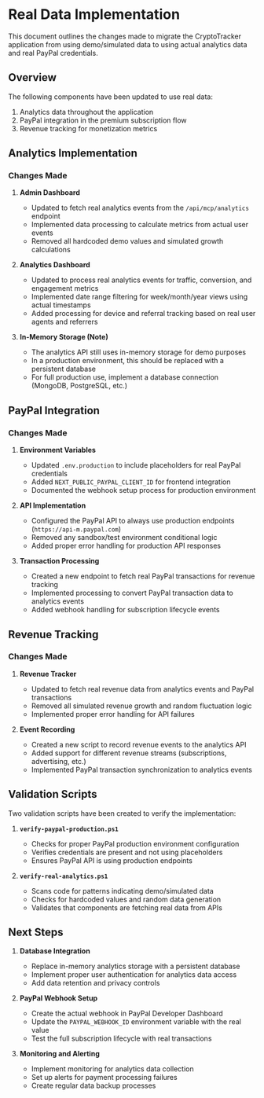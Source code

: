 # Real Data Implementation

This document outlines the changes made to migrate the CryptoTracker application from using demo/simulated data to using actual analytics data and real PayPal credentials.

## Overview

The following components have been updated to use real data:

1. Analytics data throughout the application
2. PayPal integration in the premium subscription flow
3. Revenue tracking for monetization metrics

## Analytics Implementation

### Changes Made

1. **Admin Dashboard**
   - Updated to fetch real analytics events from the `/api/mcp/analytics` endpoint
   - Implemented data processing to calculate metrics from actual user events
   - Removed all hardcoded demo values and simulated growth calculations

2. **Analytics Dashboard**
   - Updated to process real analytics events for traffic, conversion, and engagement metrics
   - Implemented date range filtering for week/month/year views using actual timestamps
   - Added processing for device and referral tracking based on real user agents and referrers

3. **In-Memory Storage (Note)**
   - The analytics API still uses in-memory storage for demo purposes
   - In a production environment, this should be replaced with a persistent database
   - For full production use, implement a database connection (MongoDB, PostgreSQL, etc.)

## PayPal Integration

### Changes Made

1. **Environment Variables**
   - Updated `.env.production` to include placeholders for real PayPal credentials
   - Added `NEXT_PUBLIC_PAYPAL_CLIENT_ID` for frontend integration
   - Documented the webhook setup process for production environment

2. **API Implementation**
   - Configured the PayPal API to always use production endpoints (`https://api-m.paypal.com`)
   - Removed any sandbox/test environment conditional logic
   - Added proper error handling for production API responses

3. **Transaction Processing**
   - Created a new endpoint to fetch real PayPal transactions for revenue tracking
   - Implemented processing to convert PayPal transaction data to analytics events
   - Added webhook handling for subscription lifecycle events

## Revenue Tracking

### Changes Made

1. **Revenue Tracker**
   - Updated to fetch real revenue data from analytics events and PayPal transactions
   - Removed all simulated revenue growth and random fluctuation logic
   - Implemented proper error handling for API failures

2. **Event Recording**
   - Created a new script to record revenue events to the analytics API
   - Added support for different revenue streams (subscriptions, advertising, etc.)
   - Implemented PayPal transaction synchronization to analytics events

## Validation Scripts

Two validation scripts have been created to verify the implementation:

1. **`verify-paypal-production.ps1`**
   - Checks for proper PayPal production environment configuration
   - Verifies credentials are present and not using placeholders
   - Ensures PayPal API is using production endpoints

2. **`verify-real-analytics.ps1`**
   - Scans code for patterns indicating demo/simulated data
   - Checks for hardcoded values and random data generation
   - Validates that components are fetching real data from APIs

## Next Steps

1. **Database Integration**
   - Replace in-memory analytics storage with a persistent database
   - Implement proper user authentication for analytics data access
   - Add data retention and privacy controls

2. **PayPal Webhook Setup**
   - Create the actual webhook in PayPal Developer Dashboard
   - Update the `PAYPAL_WEBHOOK_ID` environment variable with the real value
   - Test the full subscription lifecycle with real transactions

3. **Monitoring and Alerting**
   - Implement monitoring for analytics data collection
   - Set up alerts for payment processing failures
   - Create regular data backup processes
